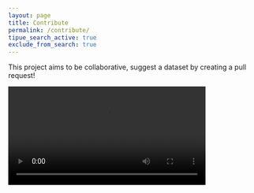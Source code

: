 ```yaml
---
layout: page
title: Contribute
permalink: /contribute/
tipue_search_active: true
exclude_from_search: true
---
```


<div id="tipue_search_content"></div>

This project aims to be collaborative, suggest a dataset by creating a pull request!

<video width="400" controls>
  <source src="/assets/hinz_create_pull_request.mov" type="video/mov">
  Your browser does not support HTML5 video.
</video>
